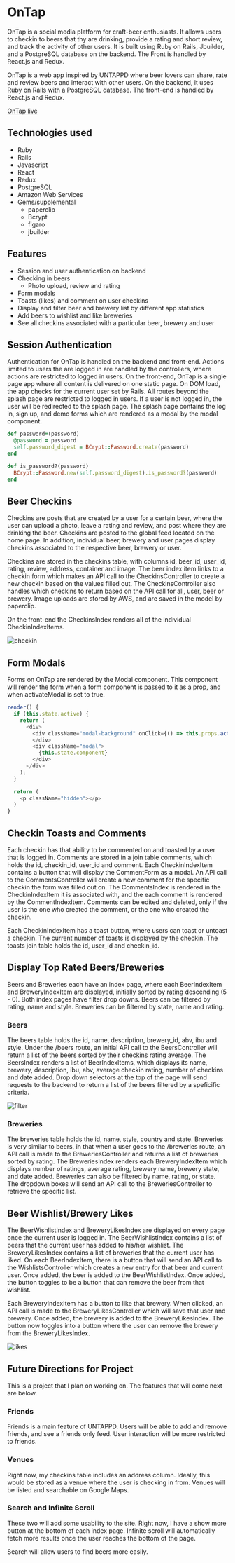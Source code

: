 # OnTap

OnTap is a social media platform for craft-beer enthusiasts. It allows users to checkin to beers that thy are drinking, provide a rating and short review, and track the activity of other users. It is built using Ruby on Rails, Jbuilder, and a PostgreSQL database on the backend. The Front is handled by React.js and Redux.

OnTap is a web app inspired by UNTAPPD where beer lovers can share, rate and review beers and interact with other users. On the backend, it uses Ruby on Rails with a PostgreSQL database. The front-end is handled by React.js and Redux.

[OnTap live](https://on-tapp.herokuapp.com)

## Technologies used

* Ruby
* Rails
* Javascript
* React
* Redux
* PostgreSQL
* Amazon Web Services
* Gems/supplemental
  * paperclip
  * Bcrypt
  * figaro
  * jbuilder

## Features

* Session and user authentication on backend
* Checking in beers
  * Photo upload, review and rating
* Form modals
* Toasts (likes) and comment on user checkins
* Display and filter beer and brewery list by different app statistics
* Add beers to wishlist and like breweries
* See all checkins associated with a particular beer, brewery and user


## Session Authentication

Authentication for OnTap is handled on the backend and front-end. Actions limited to users the are logged in are handled by the controllers, where actions are restricted to logged in users. On the front-end, OnTap is a single page app where all content is delivered on one static page. On DOM load, the app checks for the current user set by Rails. All routes beyond the splash page are restricted to logged in users. If a user is not logged in, the user will be redirected to the splash page. The splash page contains the log in, sign up, and demo forms which are rendered as a modal by the modal component.

```ruby
def password=(password)
  @password = password
  self.password_digest = BCrypt::Password.create(password)
end

def is_password?(password)
  BCrypt::Password.new(self.password_digest).is_password?(password)
end
```

## Beer Checkins

Checkins are posts that are created by a user for a certain beer, where the user can upload a photo, leave a rating and review, and post where they are drinking the beer. Checkins are posted to the global feed located on the home page. In addition, individual beer, brewery and user pages display checkins associated to the respective beer, brewery or user.

Checkins are stored in the checkins table, with columns id, beer_id, user_id, rating, review, address, container and image. The beer index item links to a checkin form which makes an API call to the CheckinsController to create a new checkin based on the values filled out. The CheckinsController also handles which checkins to return based on the API call for all, user, beer or brewery. Image uploads are stored by AWS, and are saved in the model by paperclip.

On the front-end the CheckinsIndex renders all of the individual CheckinIndexItems.

![checkin]

## Form Modals

Forms on OnTap are rendered by the Modal component. This component will render the form when a form component is passed to it as a prop, and when activateModal is set to true.

```javascript
render() {
  if (this.state.active) {
    return (
      <div>
        <div className="modal-background" onClick={() => this.props.activateModal(false)}>
        </div>
        <div className="modal">
          {this.state.component}
        </div>
      </div>
    );
  }

  return (
    <p className="hidden"></p>
  )
}
```

## Checkin Toasts and Comments

Each checkin has that ability to be commented on and toasted by a user that is logged in. Comments are stored in a join table comments, which holds the id, checkin_id, user_id and comment.
Each CheckinIndexItem contains a button that will display the CommentForm as a modal. An API call to the CommentsController will create a new comment for the specific checkin the form was filled out on. The CommentsIndex is rendered in the CheckinIndexItem it is associated with, and the each comment is rendered by the CommentIndexItem. Comments can be edited and deleted, only if the user is the one who created the comment, or the one who created the checkin.

Each CheckinIndexItem has a toast button, where users can toast or untoast a checkin. The current number of toasts is displayed by the checkin. The toasts join table holds the id, user_id and checkin_id.

## Display Top Rated Beers/Breweries

Beers and Breweries each have an index page, where each BeerIndexItem and BreweryIndexItem are displayed, initially sorted by rating descending (5 - 0). Both index pages have filter drop downs.  Beers can be filtered by rating, name and style. Breweries can be filtered by state, name and rating.

### Beers

The beers table holds the id, name, description, brewery_id, abv, ibu and style. Under the /beers route, an initial API call to the BeersController will return a list of the beers sorted by their checkins rating average. The BeersIndex renders a list of BeerIndexItems, which displays its name, brewery, description, ibu, abv, average checkin rating, number of checkins and date added. Drop down selectors at the top of the page will send requests to the backend to return a list of the beers filtered by a speficific criteria.

![filter]

### Breweries

The breweries table holds the id, name, style, country and state. Breweries is very similar to beers, in that when a user goes to the /breweries route, an API call is made to the BreweriesController and returns a list of breweries sorted by rating. The BreweriesIndex renders each BreweryIndexItem which displays number of ratings, average rating, brewery name, brewery state, and date added. Breweries can also be filtered by name, rating, or state.  The dropdown boxes will send an API call to the BreweriesController to retrieve the specific list.

## Beer Wishlist/Brewery Likes

The BeerWishlistIndex and BreweryLikesIndex are displayed on every page once the current user is logged in.  The BeerWishlistIndex contains a list of beers that the current user has added to his/her wishlist. The BreweryLikesIndex contains a list of breweries that the current user has liked. On each BeerIndexItem, there is a button that will send an API call to the WishlistsController which creates a new entry for that beer and current user. Once added, the beer is added to the BeerWishlistIndex. Once added, the button toggles to be a button that can remove the beer from that wishlist.

Each BreweryIndexItem has a button to like that brewery.  When clicked, an API call is made to the BreweryLikesController which will save that user and brewery. Once added, the brewery is added to the BreweryLikesIndex. The button now toggles into a button where the user can remove the brewery from the BreweryLikesIndex.

![likes]

## Future Directions for Project

This is a project that I plan on working on. The features that will come next are below.

### Friends

Friends is a main feature of UNTAPPD. Users will be able to add and remove friends, and see a friends only feed. User interaction will be more restricted to friends.

### Venues

Right now, my checkins table includes an address column. Ideally, this would be stored as a venue where the user is checking in from.  Venues will be listed and searchable on Google Maps.

### Search and Infinite Scroll

These two will add some usability to the site. Right now, I have a show more button at the bottom of each index page. Infinite scroll will automatically fetch more results once the user reaches the bottom of the page.

Search will allow users to find beers more easily.

[checkin]: ./docs/screens/checkin-demo.gif
[filter]: ./docs/screens/filter-demo2.gif
[likes]: ./docs/screens/likes.gif
